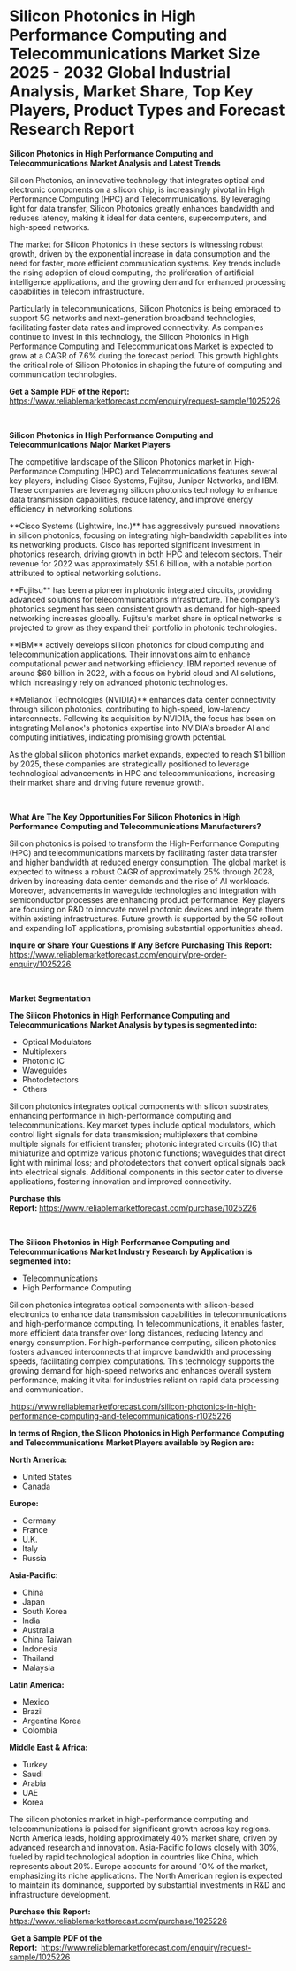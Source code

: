 <p><h1>Silicon Photonics in High Performance Computing and Telecommunications Market Size 2025 - 2032 Global Industrial Analysis, Market Share, Top Key Players, Product Types and Forecast Research Report</h1></p><p><strong>Silicon Photonics in High Performance Computing and Telecommunications Market Analysis and Latest Trends</strong></p>
<p><p>Silicon Photonics, an innovative technology that integrates optical and electronic components on a silicon chip, is increasingly pivotal in High Performance Computing (HPC) and Telecommunications. By leveraging light for data transfer, Silicon Photonics greatly enhances bandwidth and reduces latency, making it ideal for data centers, supercomputers, and high-speed networks. </p><p>The market for Silicon Photonics in these sectors is witnessing robust growth, driven by the exponential increase in data consumption and the need for faster, more efficient communication systems. Key trends include the rising adoption of cloud computing, the proliferation of artificial intelligence applications, and the growing demand for enhanced processing capabilities in telecom infrastructure. </p><p>Particularly in telecommunications, Silicon Photonics is being embraced to support 5G networks and next-generation broadband technologies, facilitating faster data rates and improved connectivity. As companies continue to invest in this technology, the Silicon Photonics in High Performance Computing and Telecommunications Market is expected to grow at a CAGR of 7.6% during the forecast period. This growth highlights the critical role of Silicon Photonics in shaping the future of computing and communication technologies.</p></p>
<p><strong>Get a Sample PDF of the Report:&nbsp;</strong> <a href="https://www.reliablemarketforecast.com/enquiry/request-sample/1025226?utm_campaign=3221&utm_medium=2&utm_source=Github&utm_content=ia&utm_term=19042025&utm_id=silicon-photonics-in-high-performance-computing-and-telecommunications">https://www.reliablemarketforecast.com/enquiry/request-sample/1025226</a></p>
<p>&nbsp;</p>
<p><strong>Silicon Photonics in High Performance Computing and Telecommunications Major Market Players</strong></p>
<p><p>The competitive landscape of the Silicon Photonics market in High-Performance Computing (HPC) and Telecommunications features several key players, including Cisco Systems, Fujitsu, Juniper Networks, and IBM. These companies are leveraging silicon photonics technology to enhance data transmission capabilities, reduce latency, and improve energy efficiency in networking solutions.</p><p>**Cisco Systems (Lightwire, Inc.)** has aggressively pursued innovations in silicon photonics, focusing on integrating high-bandwidth capabilities into its networking products. Cisco has reported significant investment in photonics research, driving growth in both HPC and telecom sectors. Their revenue for 2022 was approximately $51.6 billion, with a notable portion attributed to optical networking solutions.</p><p>**Fujitsu** has been a pioneer in photonic integrated circuits, providing advanced solutions for telecommunications infrastructure. The company’s photonics segment has seen consistent growth as demand for high-speed networking increases globally. Fujitsu's market share in optical networks is projected to grow as they expand their portfolio in photonic technologies.</p><p>**IBM** actively develops silicon photonics for cloud computing and telecommunication applications. Their innovations aim to enhance computational power and networking efficiency. IBM reported revenue of around $60 billion in 2022, with a focus on hybrid cloud and AI solutions, which increasingly rely on advanced photonic technologies.</p><p>**Mellanox Technologies (NVIDIA)** enhances data center connectivity through silicon photonics, contributing to high-speed, low-latency interconnects. Following its acquisition by NVIDIA, the focus has been on integrating Mellanox's photonics expertise into NVIDIA's broader AI and computing initiatives, indicating promising growth potential.</p><p>As the global silicon photonics market expands, expected to reach $1 billion by 2025, these companies are strategically positioned to leverage technological advancements in HPC and telecommunications, increasing their market share and driving future revenue growth.</p></p>
<p>&nbsp;</p>
<p><strong>What Are The Key Opportunities For Silicon Photonics in High Performance Computing and Telecommunications Manufacturers?</strong></p>
<p><p>Silicon photonics is poised to transform the High-Performance Computing (HPC) and telecommunications markets by facilitating faster data transfer and higher bandwidth at reduced energy consumption. The global market is expected to witness a robust CAGR of approximately 25% through 2028, driven by increasing data center demands and the rise of AI workloads. Moreover, advancements in waveguide technologies and integration with semiconductor processes are enhancing product performance. Key players are focusing on R&D to innovate novel photonic devices and integrate them within existing infrastructures. Future growth is supported by the 5G rollout and expanding IoT applications, promising substantial opportunities ahead.</p></p>
<p><strong>Inquire or Share Your Questions If Any Before Purchasing This Report:</strong> <a href="https://www.reliablemarketforecast.com/enquiry/pre-order-enquiry/1025226?utm_campaign=3221&utm_medium=2&utm_source=Github&utm_content=ia&utm_term=19042025&utm_id=silicon-photonics-in-high-performance-computing-and-telecommunications">https://www.reliablemarketforecast.com/enquiry/pre-order-enquiry/1025226</a></p>
<p>&nbsp;</p>
<p><strong>Market Segmentation</strong></p>
<p><strong>The Silicon Photonics in High Performance Computing and Telecommunications Market Analysis by types is segmented into:</strong></p>
<p><ul><li>Optical Modulators</li><li>Multiplexers</li><li>Photonic IC</li><li>Waveguides</li><li>Photodetectors</li><li>Others</li></ul></p>
<p><p>Silicon photonics integrates optical components with silicon substrates, enhancing performance in high-performance computing and telecommunications. Key market types include optical modulators, which control light signals for data transmission; multiplexers that combine multiple signals for efficient transfer; photonic integrated circuits (IC) that miniaturize and optimize various photonic functions; waveguides that direct light with minimal loss; and photodetectors that convert optical signals back into electrical signals. Additional components in this sector cater to diverse applications, fostering innovation and improved connectivity.</p></p>
<p><strong>Purchase this Report:&nbsp;</strong><a href="https://www.reliablemarketforecast.com/purchase/1025226?utm_campaign=3221&utm_medium=2&utm_source=Github&utm_content=ia&utm_term=19042025&utm_id=silicon-photonics-in-high-performance-computing-and-telecommunications">https://www.reliablemarketforecast.com/purchase/1025226</a></p>
<p>&nbsp;</p>
<p><strong>The Silicon Photonics in High Performance Computing and Telecommunications Market Industry Research by Application is segmented into:</strong></p>
<p><ul><li>Telecommunications</li><li>High Performance Computing</li></ul></p>
<p><p>Silicon photonics integrates optical components with silicon-based electronics to enhance data transmission capabilities in telecommunications and high-performance computing. In telecommunications, it enables faster, more efficient data transfer over long distances, reducing latency and energy consumption. For high-performance computing, silicon photonics fosters advanced interconnects that improve bandwidth and processing speeds, facilitating complex computations. This technology supports the growing demand for high-speed networks and enhances overall system performance, making it vital for industries reliant on rapid data processing and communication.</p></p>
<p><a href="https://www.reliablemarketforecast.com/silicon-photonics-in-high-performance-computing-and-telecommunications-r1025226?utm_campaign=3221&utm_medium=2&utm_source=Github&utm_content=ia&utm_term=19042025&utm_id=silicon-photonics-in-high-performance-computing-and-telecommunications">&nbsp;https://www.reliablemarketforecast.com/silicon-photonics-in-high-performance-computing-and-telecommunications-r1025226</a></p>
<p><strong>In terms of Region, the Silicon Photonics in High Performance Computing and Telecommunications Market Players available by Region are:</strong></p>
<p>
    <p> <strong> North America: </strong>
        <ul>
            <li>United States</li>
            <li>Canada</li>
        </ul>
        </p> 
    <p> <strong> Europe: </strong>
        <ul>
            <li>Germany</li>
            <li>France</li>
            <li>U.K.</li>
            <li>Italy</li>
            <li>Russia</li>
        </ul>
        </p> 
    <p> <strong> Asia-Pacific: </strong>
        <ul>
            <li>China</li>
            <li>Japan</li>
            <li>South Korea</li>
            <li>India</li>
            <li>Australia</li>
            <li>China Taiwan</li>
            <li>Indonesia</li>
            <li>Thailand</li>
            <li>Malaysia</li>
        </ul>
        </p> 
    <p> <strong> Latin America: </strong>
        <ul>
            <li>Mexico</li>
            <li>Brazil</li>
            <li>Argentina Korea</li>
            <li>Colombia</li>
        </ul>
        </p> 
    <p> <strong> Middle East & Africa: </strong>
        <ul>
            <li>Turkey</li>
            <li>Saudi</li>
            <li>Arabia</li>
            <li>UAE</li>
            <li>Korea</li>
        </ul>
    </p>
    </p>
<p><p>The silicon photonics market in high-performance computing and telecommunications is poised for significant growth across key regions. North America leads, holding approximately 40% market share, driven by advanced research and innovation. Asia-Pacific follows closely with 30%, fueled by rapid technological adoption in countries like China, which represents about 20%. Europe accounts for around 10% of the market, emphasizing its niche applications. The North American region is expected to maintain its dominance, supported by substantial investments in R&D and infrastructure development.</p></p>
<p><strong>Purchase this Report: </strong><a href="https://www.reliablemarketforecast.com/purchase/1025226?utm_campaign=3221&utm_medium=2&utm_source=Github&utm_content=ia&utm_term=19042025&utm_id=silicon-photonics-in-high-performance-computing-and-telecommunications">https://www.reliablemarketforecast.com/purchase/1025226</a></p>
<p>&nbsp;<strong>Get a Sample PDF of the Report:&nbsp;&nbsp;</strong><a href="https://www.reliablemarketforecast.com/enquiry/request-sample/1025226?utm_campaign=3221&utm_medium=2&utm_source=Github&utm_content=ia&utm_term=19042025&utm_id=silicon-photonics-in-high-performance-computing-and-telecommunications">https://www.reliablemarketforecast.com/enquiry/request-sample/1025226</a></p>
<p><strong></strong></p>
<p><p></p><p></p><p></p></p>